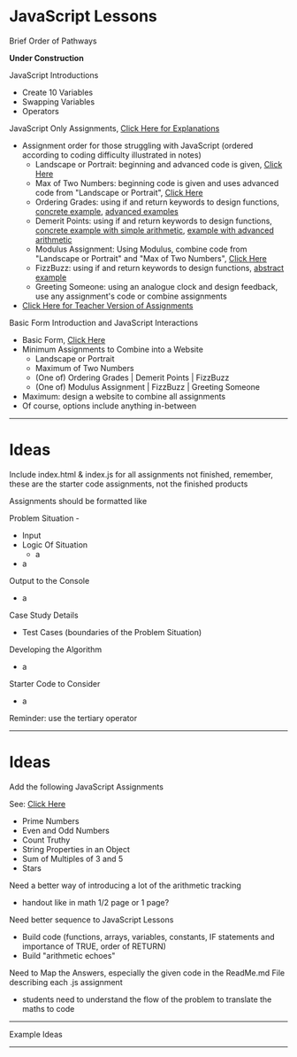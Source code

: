 # JavaScript Lessons
Brief Order of Pathways

**Under Construction**

JavaScript Introductions
- Create 10 Variables
- Swapping Variables
- Operators

JavaScript Only Assignments, <a href="">Click Here for Explanations </a>
- Assignment order for those struggling with JavaScript (ordered according to coding difficulty illustrated in notes)
  - Landscape or Portrait: beginning and advanced code is given, <a href="">Click Here</a>
  - Max of Two Numbers: beginning code is given and uses advanced code from "Landscape or Portrait", <a href="">Click Here</a>
  - Ordering Grades: using if and return keywords to design functions, <a href="">concrete example</a>, <a href="">advanced examples</a>
  - Demerit Points: using if and return keywords to design functions, <a href="">concrete example with simple arithmetic</a>, <a href="">example with advanced arithmetic</a>
  - Modulus Assignment: Using Modulus, combine code from "Landscape or Portrait" and "Max of Two Numbers", <a href="">Click Here</a>
  - FizzBuzz: using if and return keywords to design functions, <a href="">abstract example</a>
  - Greeting Someone: using an analogue clock and design feedback, use any assignment's code or combine assignments
- <a href="https://github.com/QEHS-Websites/JavaScript-Sandbox/tree/master/Solutions%20to%20CS20%20Assignments">Click Here for Teacher Version of Assignments</a>

Basic Form Introduction and JavaScript Interactions
- Basic Form, <a href="https://github.com/MercersKitchen/CS20/tree/master/Websites/Intermediate%20Boilerplate/Basic%20Form%20Collection">Click Here</a>
- Minimum Assignments to Combine into a Website
  - Landscape or Portrait
  - Maximum of Two Numbers
  - (One of) Ordering Grades | Demerit Points | FizzBuzz
  - (One of) Modulus Assignment | FizzBuzz | Greeting Someone
- Maximum: design a website to combine all assignments
- Of course, options include anything in-between

---

# Ideas
Include index.html & index.js for all assignments not finished,
remember, these are the starter code assignments, not the finished products

Assignments should be formatted like

Problem Situation -
- Input
- Logic Of Situation
  - a
- a

Output to the Console
- a

Case Study Details
- Test Cases (boundaries of the Problem Situation)

Developing the Algorithm
- a

Starter Code to Consider
- a

Reminder: use the tertiary operator

---

# Ideas
Add the following JavaScript Assignments

See: <a href="https://github.com/QEHS-Websites/JavaScript-Sandbox/tree/master/IOP%20Computational%20Exercises#landscape-or-portrait">Click Here</a>
- Prime Numbers
- Even and Odd Numbers
- Count Truthy
- String Properties in an Object
- Sum of Multiples of 3 and 5
- Stars

Need a better way of introducing a lot of the arithmetic tracking
- handout like in math 1/2 page or 1 page?

Need better sequence to JavaScript Lessons
- Build code (functions, arrays, variables, constants, IF statements and importance of TRUE, order of RETURN)
- Build "arithmetic echoes"

Need to Map the Answers, especially the given code in the ReadMe.md File describing each .js assignment
- students need to understand the flow of the problem to translate the maths to code

---

Example Ideas


---
